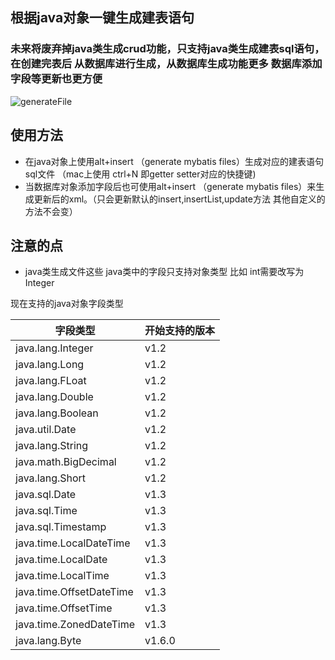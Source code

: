 ## 根据java对象一键生成建表语句
### 未来将废弃掉java类生成crud功能，只支持java类生成建表sql语句，在创建完表后 从数据库进行生成，从数据库生成功能更多 数据库添加字段等更新也更方便

![generateFile](https://raw.githubusercontent.com/gejun123456/MyBatisCodeHelper-Pro/master/screenshots/20170712_generateFiles.gif)

## 使用方法

- 在java对象上使用alt+insert （generate mybatis files）生成对应的建表语句sql文件 （mac上使用 ctrl+N 即getter setter对应的快捷键)
- 当数据库对象添加字段后也可使用alt+insert （generate mybatis files）来生成更新后的xml。（只会更新默认的insert,insertList,update方法 其他自定义的方法不会变）

## 注意的点

- java类生成文件这些 java类中的字段只支持对象类型 比如 int需要改写为Integer


现在支持的java对象字段类型

| 字段类型            |  开始支持的版本        |
|----------------------|-------------------  |
| java.lang.Integer    |   v1.2              |
| java.lang.Long       |   v1.2              |
| java.lang.FLoat      |   v1.2              |
| java.lang.Double     |   v1.2              |
| java.lang.Boolean    |   v1.2              |
| java.util.Date       |   v1.2              |
| java.lang.String     |   v1.2              |
| java.math.BigDecimal |   v1.2              |
| java.lang.Short      |   v1.2              |
|java.sql.Date | v1.3|
|java.sql.Time | v1.3|
|java.sql.Timestamp | v1.3|
|java.time.LocalDateTime | v1.3|
|java.time.LocalDate | v1.3|
|java.time.LocalTime | v1.3|
|java.time.OffsetDateTime | v1.3|
|java.time.OffsetTime | v1.3|
|java.time.ZonedDateTime | v1.3|
| java.lang.Byte       |   v1.6.0              |
